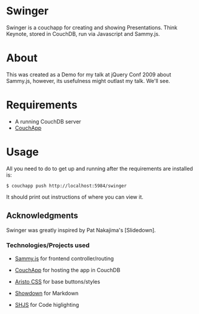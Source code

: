 # Swinger

Swinger is a couchapp for creating and showing Presentations. Think Keynote, stored in CouchDB, run via Javascript and Sammy.js.

# About

This was created as a Demo for my talk at jQuery Conf 2009 about Sammy.js, however, its usefulness might outlast my talk. We'll see.

# Requirements

* A running CouchDB server
* [CouchApp]

# Usage

All you need to do to get up and running after the requirements are installed is:

    $ couchapp push http://localhost:5984/swinger
    
It should print out instructions of where you can view it.

## Acknowledgments

Swinger was greatly inspired by Pat Nakajima's [Slidedown]. 

### Technologies/Projects used

* [Sammy.js] for frontend controller/routing
* [CouchApp] for hosting the app in CouchDB
* [Aristo CSS] for base buttons/styles
* [Showdown] for Markdown
* [SHJS] for Code higlighting

  [Sammy.js]: http://code.quirkey.com/sammy
  [CouchApp]: http://github.com/couchapp/couchapp
  [Aristo CSS]: http://github.com/maccman/aristo/tree/master
  [Showdown]: http://attacklab.net/showdown/
  [SHJS]: http://shjs.sourceforge.net/

